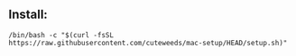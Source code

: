 ## Install:
```
/bin/bash -c "$(curl -fsSL https://raw.githubusercontent.com/cuteweeds/mac-setup/HEAD/setup.sh)"
```
